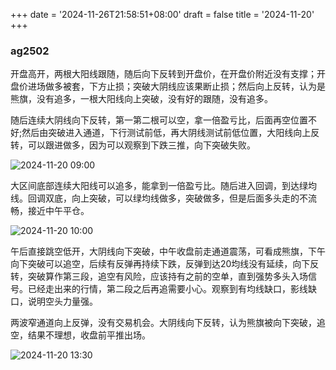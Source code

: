 +++
date = '2024-11-26T21:58:51+08:00'
draft = false
title = '2024-11-20'
+++

### ag2502

开盘高开，两根大阳线跟随，随后向下反转到开盘价，在开盘价附近没有支撑；开盘价进场做多被套，下方止损；突破大阴线应该果断止损；然后向上反转，认为是熊旗，没有追多，一根大阳线向上突破，没有好的跟随，没有追多。

随后连续大阴线向下反转，第一第二根可以空，拿一倍盈亏比，后面再空位置不好;然后由突破进入通道，下行测试前低，再大阴线测试前低位置，大阳线向上反转，可以跟进做多，因为可以观察到下跌三推，向下突破失败。

![2024-11-20 09:00](/img/2024-11-20-18-10-10.png)

大区间底部连续大阳线可以追多，能拿到一倍盈亏比。随后进入回调，到达绿均线。回调双底，向上突破，可以绿均线做多，突破做多，但是后面多头走的不流畅，接近中午平仓。

![2024-11-20 10:00](/img/2024-11-20-18-17-36.png)

午后直接跳空低开，大阴线向下突破，中午收盘前走通道震荡，可看成熊旗，下午向下突破可以追空，后续有反弹再持续下跌，反弹到达20均线没有延续，向下反转，突破算作第三段，追空有风险，应该持有之前的空单，直到强势多头入场信号。已经走出来的行情，第二段之后再追需要小心。观察到有均线缺口，影线缺口，说明空头力量强。

两波窄通道向上反弹，没有交易机会。大阴线向下反转，认为熊旗被向下突破，追空，结果不理想，收盘前平推出场。

![2024-11-20 13:30](/img/2024-11-20-18-19-22.png)



